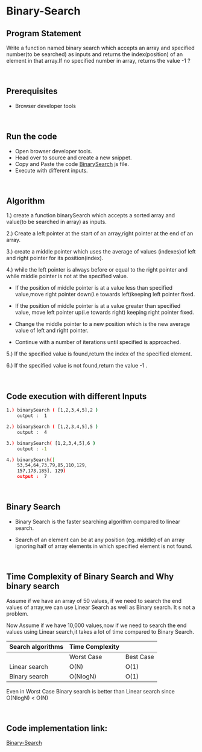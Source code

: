 # Binary-Search


## Program Statement
Write a function  named binary search which accepts an array and specified number(to be searched) as inputs and returns the index(position) of an element in that array.If no specified number in array, returns  the value -1 ?

<br>

## Prerequisites
* Browser developer tools

<br>

## Run the code
* Open browser developer tools.
* Head over to source and create a new snippet.
* Copy and Paste the code [BinarySearch](./binary-search.js) js file. 
* Execute with different inputs. 

<br>

## Algorithm
1.) create a function binarySearch  which accepts a sorted array and value(to be searched in array) as inputs.

2.) Create a left pointer at the start of an array,right pointer at the end of  an array.

3.) create a middle pointer  which uses  the average of values (indexes)of left and right pointer for its position(index).

4.) while the left pointer is always  before or equal to the right pointer and while middle pointer is not at the specified value.

* If the position of middle pointer is at a value less than specified value,move right pointer down(i.e towards left)keeping left pointer fixed.

* If the position of middle pointer is at a value greater than specified value, move left pointer up(i.e towards right) keeping right pointer fixed.

* Change the middle pointer to a new position which is the new average value of left and right pointer.

* Continue with a number of iterations until specified is approached.

5.) If the specified value is found,return the index of the specified element.

6.) If the specified value is not found,return the value  -1 .

<br>

## Code execution with different Inputs
``` bash
1.) binarySearch ( [1,2,3,4,5],2 )    
    output :  1

2.) binarySearch ( [1,2,3,4,5],5 )    
    output :  4

3.) binarySearch( [1,2,3,4,5],6 )     
    output : -1

4.) binarySearch([                    
    53,54,64,73,79,85,110,129,
    157,173,185], 129)
    output :  7
```

<br>

## Binary Search
* Binary Search is the faster searching algorithm compared to linear search.

* Search of an element can be at any position (eg. middle) of an array ignoring half of  array elements in which specified element is not found.

<br>

## Time Complexity of Binary Search and Why binary search
Assume if we have an array of 50 values, if we need to search the end values  of array,we can use Linear Search as well as Binary search. It s not a problem.

Now Assume if we have 10,000 values,now if we need to search the end values using Linear search,it takes a lot of time compared to Binary Search.

 |Search algorithms   |                Time Complexity       |  |
 |------------------- |:------------------ |:---------------    |
 |                    |  Worst Case        |          Best Case |
 |Linear search       |  O(N)              |          O(1)      |
 |Binary search       |  O(NlogN)          |          O(1)      |


Even in Worst Case Binary search is better than Linear search since
O(NlogN) < O(N)

<br>

## Code implementation link:
[Binary-Search](./binary-search.js)

